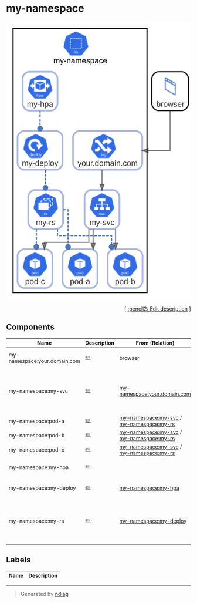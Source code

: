 # my-namespace

![view](node-my-namespace.svg)



<p align="right">
  [ <a href="../input/ndiag.descriptions/_node-my-namespace.md">:pencil2: Edit description</a> ]
</p>

## Components

| Name | Description | From (Relation) | To (Relation) |
| --- | --- | --- | --- |
| my-namespace:your.domain.com |  <a href="../input/ndiag.descriptions/_component-my-namespace_your.domain.com.md">:pencil2:</a> | browser | [my-namespace:my-svc](node-my-namespace.md) |
| my-namespace:my-svc |  <a href="../input/ndiag.descriptions/_component-my-namespace_my-svc.md">:pencil2:</a> | [my-namespace:your.domain.com](node-my-namespace.md) | [my-namespace:pod-a](node-my-namespace.md) / [my-namespace:pod-b](node-my-namespace.md) / [my-namespace:pod-c](node-my-namespace.md) |
| my-namespace:pod-a |  <a href="../input/ndiag.descriptions/_component-my-namespace_pod-a.md">:pencil2:</a> | [my-namespace:my-svc](node-my-namespace.md) / [my-namespace:my-rs](node-my-namespace.md) |  |
| my-namespace:pod-b |  <a href="../input/ndiag.descriptions/_component-my-namespace_pod-b.md">:pencil2:</a> | [my-namespace:my-svc](node-my-namespace.md) / [my-namespace:my-rs](node-my-namespace.md) |  |
| my-namespace:pod-c |  <a href="../input/ndiag.descriptions/_component-my-namespace_pod-c.md">:pencil2:</a> | [my-namespace:my-svc](node-my-namespace.md) / [my-namespace:my-rs](node-my-namespace.md) |  |
| my-namespace:my-hpa |  <a href="../input/ndiag.descriptions/_component-my-namespace_my-hpa.md">:pencil2:</a> |  | [my-namespace:my-deploy](node-my-namespace.md) |
| my-namespace:my-deploy |  <a href="../input/ndiag.descriptions/_component-my-namespace_my-deploy.md">:pencil2:</a> | [my-namespace:my-hpa](node-my-namespace.md) | [my-namespace:my-rs](node-my-namespace.md) |
| my-namespace:my-rs |  <a href="../input/ndiag.descriptions/_component-my-namespace_my-rs.md">:pencil2:</a> | [my-namespace:my-deploy](node-my-namespace.md) | [my-namespace:pod-a](node-my-namespace.md) / [my-namespace:pod-b](node-my-namespace.md) / [my-namespace:pod-c](node-my-namespace.md) |

## Labels

| Name | Description |
| --- | --- |

---

> Generated by [ndiag](https://github.com/k1LoW/ndiag)
